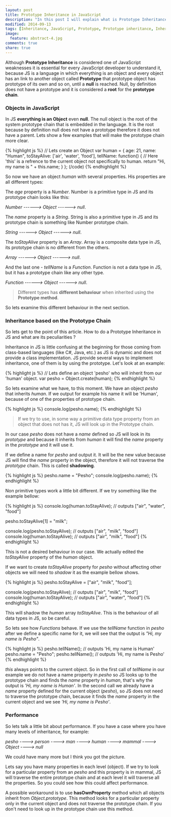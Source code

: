 ```yaml
---
layout: post
title: Prototype Inheritance in JavaScript
description: "In this post I will explain what is Prototype Inheritance in JavaScript and what are its particularities"
modified: 2014-09-13
tags: [Inheritance, JavaScript, Prototype, Prototype inheritance, Inheritance in JavaScript]
image:
  feature: abstract-4.jpg
comments: true
share: true
---
```


Although **Prototype Inheritance** is considered one of JavaScript weaknesses it is essential for every JavaScript developer to understand it, because JS is a language in which everything is an object and every object has an link to another object called **Prototype** that prototype object has prototype of its own and so on, until a **null** is reached. Null, by definition does not have a prototype and it is considered a **root** for the **prototype chain**.

### Objects in JavaScript

In JS **everything is an Object** even **null**. The null object is the root of the system prototype chain that is embedded in the language. It is the root because by definition null does not have a prototype therefore it does not have a parent.
Lets show a few examples that will make the prototype chain more clear.

{% highlight js %}
// Lets create an Object
var human = {
	age: 21,
	name: "Human",
	toStayAlive: ['air', 'water', 'food'],
	tellName: function() {
		// Here 'this' is a refrence to the current object not specifically to human.
		return "Hi, my name is " + this.name;
	}
};
(/code)
{% endhighlight %}

So now we have an object *human* with several properties. His properties are all different types:

The *age* property is a *Number*. Number is a primitive type in JS and its prototype chain looks like this:

*Number ------> Object ------> null*.

The *name* property is a *String*. String is also a primitive type in JS and its prototype chain is something like Number prototype chain.

*String ------> Object ------> null*.

The *toStayAlive* property is an *Array*. Array is a composite data type in JS, its prototype chain is no different from the others.

*Array ------> Object ------> null*.

And the last one - *tellName* is a *Function*. Function is not a data type in JS, but it has a prototype chain like any other type.

*Function ------> Object ------> null*.

> Different types has **different behaviour** when inherited using the **Prototype method**.

So lets examine this different behaviour in the next section.

### Inheritance based on the Prototype Chain

So lets get to the point of this article. How to do a Prototype Inheritance in JS and what are its peculiarities ?

Inheritance in JS is little confusing at the beginning for those coming from class-based languages (like C#, Java, etc.) as JS is dynamic and does not provide a class implementation. JS provide several ways to implement inheritance, one of them is by using the prototype.
Let's look at an example:

{% highlight js %}
// Lets define an object 'pesho' who will inherit from our 'human' object.
var pesho = Object.create(human);
{% endhighlight %}

So lets examine what we have, to this moment. We have an object *pesho* that inherits *human*. If we output for example his name it will be 'Human', because of one of the properties of prototype chain.

{% highlight js %}
console.log(pesho.name);
{% endhighlight %}

> If we try to use, in some way a primitive data type property from an object that does not has it, JS will look up in the Prototype chain.

In our case *pesho* does not have a *name* defined so JS will look in its *prototype* and because it inherits from *human* it will find the *name* property in the *prototype* and it will use it.

If we define a name for *pesho* and output it. It will be the new value because JS will find the *name* property in the object, therefore it will not traverse the *prototype* chain. This is called **shadowing**.

{% highlight js %}
pesho.name = "Pesho";
console.log(pesho.name);
{% endhighlight %}

Non primitive types work a little bit different.
If we try something like the example bellow:

{% highlight js %}
console.log(human.toStayAlive); // outputs ["air", "water", "food"]

pesho.toStayAlive[1] = "milk";

console.log(pesho.toStayAlive); // outputs ["air", "milk", "food"]
console.log(human.toStayAlive); // outputs ["air", "milk", "food"]
{% endhighlight %}

This is not a desired behaviour in our case. We actually edited the *toStayAlive* property of the *human* object.

If we want to create *toStayAlive* property for *pesho* without affecting other objects we will need to *shadow* it as the example bellow shows.

{% highlight js %}
pesho.toStayAlive = ["air", "milk", "food"];

console.log(pesho.toStayAlive); // outputs ["air", "milk", "food"]
console.log(human.toStayAlive); // outputs ["air", "water", "food"]
{% endhighlight %}

This will shadow the *human* array *toStayAlive*. This is the behaviour of all data types in JS, so be careful.

So lets see how *Functions* behave. 
If we use the *tellName* function in *pesho* after we define a specific name for it, we will see that the output is *"Hi, my name is Pesho"*.

{% highlight js %}
pesho.tellName(); // outputs 'Hi, my name is Human'
pesho.name = "Pesho";
pesho.tellName(); // outputs 'Hi, my name is Pesho'
{% endhighlight %}

*this* always points to the current object. So in the first call of *tellName* in our example we do not have a name property in *pesho* so JS looks up to the prototype chain and finds the *name* property in *human*, that's why the output is *'Hi, my name is Human'*. In the second call we already have a *name* property defined for the current object (*pesho*), so JS does not need to traverse the prototype chain, because it finds the *name* property in the current object and we see *'Hi, my name is Pesho'*.
 
### Performance

So lets talk a little bit about performance.
If you have a case where you have many levels of inheritance, for example:

*pesho ----> person ----> man ----> human ----> mammal ----> Object ----> null*

We could have many more but I think you got the picture.

Lets say you have many properties in each level (object). If we try to look for a particular property from an *pesho* and this property is in mammal, JS will traverse the entire prototype chain and at each level it will traverse all the properties. So you could see how this could affect performance.

A possible workaround is to use **hasOwnProperty** method which all objects inherit from *Object.prototype*. This method looks for a particular property only in the current object and does not traverse the prototype chain. If you don't need to look up in the prototype chain use this method.
